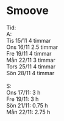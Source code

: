# Smoove

Tid:<br>
A:<br>
Tis 15/11 4 timmar<br>
Ons 16/11 2.5 timmar<br>
Fre 19/11 4 timmar <br>
Mån 22/11 3 timmar <br>
Tors 25/11 4 timmar <br>
Sön 28/11 4 timmar <br>
<br>
S:<br>
Ons 17/11: 3 h<br>
Fre 19/11: 3 h<br>
Sön 21/11: 0.75 h<br>
Mån 22/11: 2.75 h<br>
